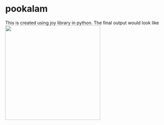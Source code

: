 # pookalam

This is created using joy library in python. 
The final output would look like </br>
<img align="center" width="300" height="300" src="https://user-images.githubusercontent.com/55505578/130283004-e51f702f-248c-475c-a9d5-eaf1bb890a26.png">

